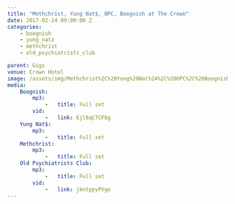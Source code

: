 ```yaml
---
title: "Methchrist, Yung Nat$, OPC, Boognish at The Crown"
date: 2017-02-24 09:00:00 Z
categories:
    - boognish
    - yung_natz
    - methchrist
    - old_psychiatrists_club 

parent: Gigs
venue: Crown Hotel
image: /assets/img/Methchrist%2C%20Yung%20Nat%24%2C%20OPC%2C%20Boognish%20at%20The%20Crown/cover.jpg
media:
    Boognish:
        mp3:
            -   title: Full set
        vid:
            -   link: Ejl6qC7CFbg
    Yung Nat$:
        mp3:
            -   title: Full set
    Methchrist:
        mp3:
            -   title: Full set
    Old Psychiatrists Club:
        mp3:
            -   title: Full set
        vid:
            -   link: jkntppyPVgo
---
```


